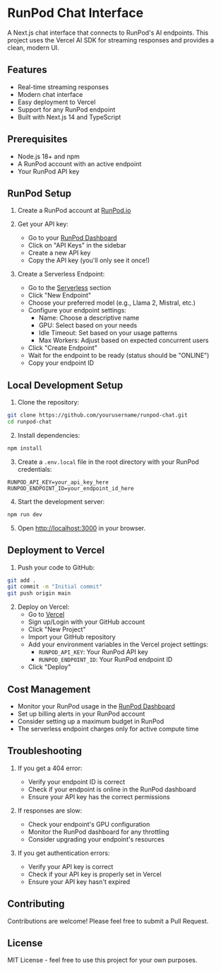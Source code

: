 # RunPod Chat Interface

A Next.js chat interface that connects to RunPod's AI endpoints. This project uses the Vercel AI SDK for streaming responses and provides a clean, modern UI.

## Features

- Real-time streaming responses
- Modern chat interface
- Easy deployment to Vercel
- Support for any RunPod endpoint
- Built with Next.js 14 and TypeScript

## Prerequisites

- Node.js 18+ and npm
- A RunPod account with an active endpoint
- Your RunPod API key

## RunPod Setup

1. Create a RunPod account at [RunPod.io](https://www.runpod.io)
2. Get your API key:
   - Go to your [RunPod Dashboard](https://www.runpod.io/console/serverless)
   - Click on "API Keys" in the sidebar
   - Create a new API key
   - Copy the API key (you'll only see it once!)

3. Create a Serverless Endpoint:
   - Go to the [Serverless](https://www.runpod.io/console/serverless) section
   - Click "New Endpoint"
   - Choose your preferred model (e.g., Llama 2, Mistral, etc.)
   - Configure your endpoint settings:
     - Name: Choose a descriptive name
     - GPU: Select based on your needs
     - Idle Timeout: Set based on your usage patterns
     - Max Workers: Adjust based on expected concurrent users
   - Click "Create Endpoint"
   - Wait for the endpoint to be ready (status should be "ONLINE")
   - Copy your endpoint ID

## Local Development Setup

1. Clone the repository:
```bash
git clone https://github.com/yourusername/runpod-chat.git
cd runpod-chat
```

2. Install dependencies:
```bash
npm install
```

3. Create a `.env.local` file in the root directory with your RunPod credentials:
```env
RUNPOD_API_KEY=your_api_key_here
RUNPOD_ENDPOINT_ID=your_endpoint_id_here
```

4. Start the development server:
```bash
npm run dev
```

5. Open [http://localhost:3000](http://localhost:3000) in your browser.

## Deployment to Vercel

1. Push your code to GitHub:
```bash
git add .
git commit -m "Initial commit"
git push origin main
```

2. Deploy on Vercel:
   - Go to [Vercel](https://vercel.com)
   - Sign up/Login with your GitHub account
   - Click "New Project"
   - Import your GitHub repository
   - Add your environment variables in the Vercel project settings:
     - `RUNPOD_API_KEY`: Your RunPod API key
     - `RUNPOD_ENDPOINT_ID`: Your RunPod endpoint ID
   - Click "Deploy"

## Cost Management

- Monitor your RunPod usage in the [RunPod Dashboard](https://www.runpod.io/console/serverless)
- Set up billing alerts in your RunPod account
- Consider setting up a maximum budget in RunPod
- The serverless endpoint charges only for active compute time

## Troubleshooting

1. If you get a 404 error:
   - Verify your endpoint ID is correct
   - Check if your endpoint is online in the RunPod dashboard
   - Ensure your API key has the correct permissions

2. If responses are slow:
   - Check your endpoint's GPU configuration
   - Monitor the RunPod dashboard for any throttling
   - Consider upgrading your endpoint's resources

3. If you get authentication errors:
   - Verify your API key is correct
   - Check if your API key is properly set in Vercel
   - Ensure your API key hasn't expired

## Contributing

Contributions are welcome! Please feel free to submit a Pull Request.

## License

MIT License - feel free to use this project for your own purposes. 